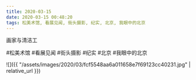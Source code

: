 ```yaml
---
title: 2020-03-15
date: 2020-03-15 00:48:20
tags: 松美术馆, 看展见闻, 街头摄影, 纪实, 北京, 我眼中的北京
---
```


<p>画家与清洁工</p>

#松美术馆 #看展见闻 #街头摄影 #纪实 #北京 #我眼中的北京

![]({{ "/assets/images/2020/03/fcf5548aa6a011658e7f69123cc40231.jpg" | relative_url }})
